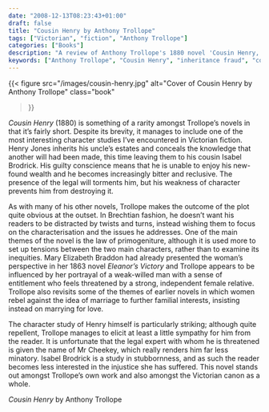 ```yaml
---
date: "2008-12-13T08:23:43+01:00"
draft: false
title: "Cousin Henry by Anthony Trollope"
tags: ["Victorian", "fiction", "Anthony Trollope"]
categories: ["Books"]
description: "A review of Anthony Trollope's 1880 novel 'Cousin Henry,' featuring Henry Jones who inherits his uncle's estate while concealing knowledge of a later will favouring cousin Isabel Brodrick. Discover Trollope's masterful character study of guilt and moral weakness."
keywords: ["Anthony Trollope", "Cousin Henry", "inheritance fraud", "concealed will", "primogeniture", "guilty conscience", "character study"]
---
```


{{< figure
  src="/images/cousin-henry.jpg"
  alt="Cover of Cousin Henry by Anthony Trollope"
  class="book"
>}}

_Cousin Henry_ (1880) is something of a rarity amongst Trollope’s novels in that it’s fairly short.  Despite its brevity, it manages to include one of the most interesting character studies I’ve encountered in Victorian fiction. Henry Jones inherits his uncle’s estates and conceals the knowledge that another will had been made, this time leaving them to his cousin Isabel Brodrick. His guilty conscience means that he is unable to enjoy his new-found wealth and he becomes increasingly bitter and reclusive.  The presence of the legal will torments him, but his weakness of character prevents him from destroying it.

As with many of his other novels, Trollope makes the outcome of the plot quite obvious at the outset.  In Brechtian fashion, he doesn’t want his readers to be distracted by twists and turns, instead wishing them to focus on the characterisation and the issues he addresses. One of the main themes of the novel is the law of primogeniture, although it is used more to set up tensions between the two main characters, rather than to examine its inequities. Mary Elizabeth Braddon had already presented the woman’s perspective in her 1863 novel _Eleanor’s Victory_ and Trollope appears to be influenced by her portrayal of a weak-willed man with a sense of entitlement who feels threatened by a strong, independent female relative. Trollope also revisits some of the themes of earlier novels in which women rebel against the idea of marriage to further familial interests, insisting instead on marrying for love.

The character study of Henry himself is particularly striking; although quite repellent, Trollope manages to elicit at least a little sympathy for him from the reader. It is unfortunate that the legal expert with whom he is threatened is given the name of Mr Cheekey, which really renders him far less minatory. Isabel Brodrick is a study in stubbornness, and as such the reader becomes less interested in the injustice she has suffered. This novel stands out amongst Trollope’s own work and also amongst the Victorian canon as a whole.

_Cousin Henry_ by Anthony Trollope